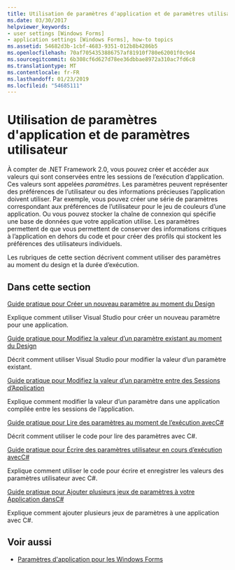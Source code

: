 ```yaml
---
title: Utilisation de paramètres d'application et de paramètres utilisateur
ms.date: 03/30/2017
helpviewer_keywords:
- user settings [Windows Forms]
- application settings [Windows Forms], how-to topics
ms.assetid: 54682d3b-1cbf-4683-9351-012b8b4286b5
ms.openlocfilehash: 70af7054353886757af81910f780e62001f0c9d4
ms.sourcegitcommit: 6b308cf6d627d78ee36dbbae8972a310ac7fd6c8
ms.translationtype: MT
ms.contentlocale: fr-FR
ms.lasthandoff: 01/23/2019
ms.locfileid: "54685111"
---
```

# <a name="using-application-settings-and-user-settings"></a>Utilisation de paramètres d'application et de paramètres utilisateur
À compter de .NET Framework 2.0, vous pouvez créer et accéder aux valeurs qui sont conservées entre les sessions de l’exécution d’application. Ces valeurs sont appelées *paramètres*. Les paramètres peuvent représenter des préférences de l’utilisateur ou des informations précieuses l’application doivent utiliser. Par exemple, vous pouvez créer une série de paramètres correspondant aux préférences de l’utilisateur pour le jeu de couleurs d’une application. Ou vous pouvez stocker la chaîne de connexion qui spécifie une base de données que votre application utilise. Les paramètres permettent de que vous permettent de conserver des informations critiques à l’application en dehors du code et pour créer des profils qui stockent les préférences des utilisateurs individuels.  
  
 Les rubriques de cette section décrivent comment utiliser des paramètres au moment du design et la durée d’exécution.  
  
## <a name="in-this-section"></a>Dans cette section  
 [Guide pratique pour Créer un nouveau paramètre au moment du Design](../../../../docs/framework/winforms/advanced/how-to-create-a-new-setting-at-design-time.md)  
  
 Explique comment utiliser Visual Studio pour créer un nouveau paramètre pour une application.  
  
 [Guide pratique pour Modifiez la valeur d’un paramètre existant au moment du Design](../../../../docs/framework/winforms/advanced/how-to-change-the-value-of-an-existing-setting-at-design-time.md)  
  
 Décrit comment utiliser Visual Studio pour modifier la valeur d’un paramètre existant.  
  
 [Guide pratique pour Modifiez la valeur d’un paramètre entre des Sessions d’Application](../../../../docs/framework/winforms/advanced/how-to-change-the-value-of-a-setting-between-application-sessions.md)  
  
 Explique comment modifier la valeur d’un paramètre dans une application compilée entre les sessions de l’application.  
  
 [Guide pratique pour Lire des paramètres au moment de l’exécution avecC#](../../../../docs/framework/winforms/advanced/how-to-read-settings-at-run-time-with-csharp.md)  
  
 Décrit comment utiliser le code pour lire des paramètres avec C#.  
  
 [Guide pratique pour Écrire des paramètres utilisateur en cours d’exécution avecC#](../../../../docs/framework/winforms/advanced/how-to-write-user-settings-at-run-time-with-csharp.md)  
  
 Explique comment utiliser le code pour écrire et enregistrer les valeurs des paramètres utilisateur avec C#.  
  
 [Guide pratique pour Ajouter plusieurs jeux de paramètres à votre Application dansC#](../../../../docs/framework/winforms/advanced/how-to-add-multiple-sets-of-settings-to-your-application-in-csharp.md)  
  
 Explique comment ajouter plusieurs jeux de paramètres à une application avec C#.  
  
## <a name="see-also"></a>Voir aussi
- [Paramètres d'application pour les Windows Forms](../../../../docs/framework/winforms/advanced/application-settings-for-windows-forms.md)
